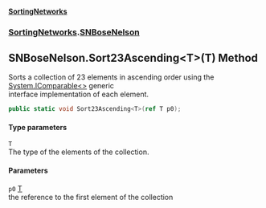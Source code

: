 #### [SortingNetworks](./index.md 'index')
### [SortingNetworks](./SortingNetworks.md 'SortingNetworks').[SNBoseNelson](./SortingNetworks-SNBoseNelson.md 'SortingNetworks.SNBoseNelson')
## SNBoseNelson.Sort23Ascending&lt;T&gt;(T) Method
Sorts a collection of 23 elements in ascending order using the [System.IComparable&lt;&gt;](https://docs.microsoft.com/en-us/dotnet/api/System.IComparable-1 'System.IComparable`1') generic  
interface implementation of each element.  
```csharp
public static void Sort23Ascending<T>(ref T p0);
```
#### Type parameters
<a name='SortingNetworks-SNBoseNelson-Sort23Ascending-T-(T)-T'></a>
`T`  
The type of the elements of the collection.  
  
#### Parameters
<a name='SortingNetworks-SNBoseNelson-Sort23Ascending-T-(T)-p0'></a>
`p0` [T](#SortingNetworks-SNBoseNelson-Sort23Ascending-T-(T)-T 'SortingNetworks.SNBoseNelson.Sort23Ascending&lt;T&gt;(T).T')  
the reference to the first element of the collection  
  
